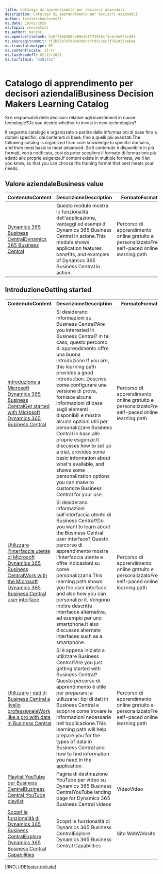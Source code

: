 ```yaml
---
title: Catalogo di apprendimento per decisori aziendali
description: Catalogo di apprendimento per decisori aziendali
author: loreleishannonmsft
ms.date: 10/01/2020
ms.topic: conceptual
ms.author: margoc
ms.openlocfilehash: b48ff8084082a09e3bf773858cf1c6c9e575cd91
ms.sourcegitcommit: ff2b55b7e790447e0c1fcd5c2ec7f7610338ebaa
ms.translationtype: HT
ms.contentlocale: it-IT
ms.lasthandoff: 02/15/2021
ms.locfileid: "5383752"
---
```

# <a name="business-decision-makers-learning-catalog"></a><span data-ttu-id="f88f1-103">Catalogo di apprendimento per decisori aziendali</span><span class="sxs-lookup"><span data-stu-id="f88f1-103">Business Decision Makers Learning Catalog</span></span>

<span data-ttu-id="f88f1-104">Si è responsabili delle decisioni relative agli investimenti in nuove tecnologie?</span><span class="sxs-lookup"><span data-stu-id="f88f1-104">Do you decide whether to invest in new technologies?</span></span>

<span data-ttu-id="f88f1-105">Il seguente catalogo è organizzato a partire dalle informazioni di base fino a domini specifici, dai contenuti di base, fino a quelli più avanzati.</span><span class="sxs-lookup"><span data-stu-id="f88f1-105">The following catalog is organized from core knowledge to specific domains, and from most basic to most advanced.</span></span> <span data-ttu-id="f88f1-106">Se il contenuto è disponibile in più formati, verrà notificato, così da poter scegliere il formato di formazione più adatto alle proprie esigenze.</span><span class="sxs-lookup"><span data-stu-id="f88f1-106">If content exists in multiple formats, we'll let you know, so that you can choose the training format that best meets your needs.</span></span>  

## <a name="business-value"></a><span data-ttu-id="f88f1-107">Valore aziendale<a name="busvalue"></a></span><span class="sxs-lookup"><span data-stu-id="f88f1-107">Business value<a name="busvalue"></a></span></span>

| <span data-ttu-id="f88f1-108">Contenuto</span><span class="sxs-lookup"><span data-stu-id="f88f1-108">Content</span></span>                                                                 | <span data-ttu-id="f88f1-109">Descrizione</span><span class="sxs-lookup"><span data-stu-id="f88f1-109">Description</span></span>                                                                                                | <span data-ttu-id="f88f1-110">Formato</span><span class="sxs-lookup"><span data-stu-id="f88f1-110">Format</span></span>                                | <span data-ttu-id="f88f1-111">Lunghezza</span><span class="sxs-lookup"><span data-stu-id="f88f1-111">Length</span></span>     |
|----------------------------------------------------------------------------------------------------------------|------------------------------------------------------------------------------------------------------------|---------------------------------------|------------|
| [<span data-ttu-id="f88f1-112">Dynamics 365 Business Central</span><span class="sxs-lookup"><span data-stu-id="f88f1-112">Dynamics 365 Business Central</span></span>](https://docs.microsoft.com/learn/modules/dynamics-365-business-central/) | <span data-ttu-id="f88f1-113">Questo modulo mostra le funzionalità dell'applicazione, vantaggi ed esempi di Dynamics 365 Business Central in azione.</span><span class="sxs-lookup"><span data-stu-id="f88f1-113">This module shows application features, benefits, and examples of Dynamics 365 Business Central in action.</span></span> | <span data-ttu-id="f88f1-114">Percorso di apprendimento online gratuito e personalizzato</span><span class="sxs-lookup"><span data-stu-id="f88f1-114">Free, self-paced online learning path</span></span> | <span data-ttu-id="f88f1-115">24 minuti</span><span class="sxs-lookup"><span data-stu-id="f88f1-115">24 minutes</span></span> |

## <a name="getting-started"></a><span data-ttu-id="f88f1-116">Introduzione<a name="get-started"></a></span><span class="sxs-lookup"><span data-stu-id="f88f1-116">Getting started<a name="get-started"></a></span></span>

| <span data-ttu-id="f88f1-117">Contenuto</span><span class="sxs-lookup"><span data-stu-id="f88f1-117">Content</span></span>                                                                                                                             | <span data-ttu-id="f88f1-118">Descrizione</span><span class="sxs-lookup"><span data-stu-id="f88f1-118">Description</span></span>                                                                                                                                                                                                                                                                                      | <span data-ttu-id="f88f1-119">Formato</span><span class="sxs-lookup"><span data-stu-id="f88f1-119">Format</span></span>                                | <span data-ttu-id="f88f1-120">Lunghezza</span><span class="sxs-lookup"><span data-stu-id="f88f1-120">Length</span></span>             |
|------------------------------------------------------------------------------------------------------------------------------------------------------------------------------|--------------------------------------------------------------------------------------------------------------------------------------------------------------------------------------------------------------------------------------------------------------------------------------------------|---------------------------------------|--------------------|
| [<span data-ttu-id="f88f1-121">Introduzione a Microsoft Dynamics 365 Business Central</span><span class="sxs-lookup"><span data-stu-id="f88f1-121">Get started with Microsoft Dynamics 365 Business Central</span></span>](https://docs.microsoft.com/learn/paths/get-started-dynamics-365-business-central/)                          | <span data-ttu-id="f88f1-122">Si desiderano informazioni su Business Central?</span><span class="sxs-lookup"><span data-stu-id="f88f1-122">Are you interested in Business Central?</span></span> <span data-ttu-id="f88f1-123">In tal caso, questo percorso di apprendimento offre una buona introduzione.</span><span class="sxs-lookup"><span data-stu-id="f88f1-123">If you are, this learning path provides a good introduction.</span></span> <span data-ttu-id="f88f1-124">Descrive come configurare una versione di prova, fornisce alcune informazioni di base sugli elementi disponibili e mostra alcune opzioni utili per personalizzare Business Central in base alle proprie esigenze.</span><span class="sxs-lookup"><span data-stu-id="f88f1-124">It discusses how to set up a trial, provides some basic information about what's available, and shows some personalization options you can make to customize Business Central for your use.</span></span> | <span data-ttu-id="f88f1-125">Percorso di apprendimento online gratuito e personalizzato</span><span class="sxs-lookup"><span data-stu-id="f88f1-125">Free, self-paced online learning path</span></span> | <span data-ttu-id="f88f1-126">3 ore e 4 minuti</span><span class="sxs-lookup"><span data-stu-id="f88f1-126">3 hours 4 minutes</span></span>  |
| [<span data-ttu-id="f88f1-127">Utilizzare l'interfaccia utente di Microsoft Dynamics 365 Business Central</span><span class="sxs-lookup"><span data-stu-id="f88f1-127">Work with the Microsoft Dynamics 365 Business Central user interface</span></span>](https://docs.microsoft.com/learn/paths/work-with-user-interface-dynamics-365-business-central/) | <span data-ttu-id="f88f1-128">Si desiderano informazioni sull'interfaccia utente di Business Central?</span><span class="sxs-lookup"><span data-stu-id="f88f1-128">Do you want to learn about the Business Central user interface?</span></span> <span data-ttu-id="f88f1-129">Questo percorso di apprendimento mostra l'interfaccia utente e offre indicazioni su come personalizzarla.</span><span class="sxs-lookup"><span data-stu-id="f88f1-129">This learning path shows you the user interface, and also how you can personalize it.</span></span> <span data-ttu-id="f88f1-130">Vengono inoltre descritte interfacce alternative, ad esempio per uno smartphone.</span><span class="sxs-lookup"><span data-stu-id="f88f1-130">It also discusses alternate interfaces such as a smartphone.</span></span>                                                                               | <span data-ttu-id="f88f1-131">Percorso di apprendimento online gratuito e personalizzato</span><span class="sxs-lookup"><span data-stu-id="f88f1-131">Free, self-paced online learning path</span></span> | <span data-ttu-id="f88f1-132">2 ore e 27 minuti</span><span class="sxs-lookup"><span data-stu-id="f88f1-132">2 hours 27 minutes</span></span> |
| [<span data-ttu-id="f88f1-133">Utilizzare i dati di Business Central a livello professionale</span><span class="sxs-lookup"><span data-stu-id="f88f1-133">Work like a pro with data in Business Central</span></span>](https://docs.microsoft.com/learn/paths/work-pro-data-dynamics-365-business-central)                                    | <span data-ttu-id="f88f1-134">Si è appena iniziato a utilizzare Business Central?</span><span class="sxs-lookup"><span data-stu-id="f88f1-134">Are you just getting started with Business Central?</span></span> <span data-ttu-id="f88f1-135">Questo percorso di apprendimento è utile per prepararsi a utilizzare i tipi di dati in Business Central e scoprire come trovare le informazioni necessarie nell'applicazione.</span><span class="sxs-lookup"><span data-stu-id="f88f1-135">This learning path will help prepare you for the types of data in Business Central and how to find information you need in the application.</span></span>                                                                                                  | <span data-ttu-id="f88f1-136">Percorso di apprendimento online gratuito e personalizzato</span><span class="sxs-lookup"><span data-stu-id="f88f1-136">Free, self-paced online learning path</span></span> | <span data-ttu-id="f88f1-137">2 ore e 27 minuti</span><span class="sxs-lookup"><span data-stu-id="f88f1-137">2 hours 27 minutes</span></span> |
| [<span data-ttu-id="f88f1-138">Playlist YouTube per Business Central</span><span class="sxs-lookup"><span data-stu-id="f88f1-138">Business Central YouTube playlist</span></span>](https://www.youtube.com/playlist?list=PLcakwueIHoT-wVFPKUtmxlqcG1kJ0oqq4)                                                                | <span data-ttu-id="f88f1-139">Pagina di destinazione YouTube per video su Dynamics 365 Business Central</span><span class="sxs-lookup"><span data-stu-id="f88f1-139">YouTube landing page for Dynamics 365 Business Central videos</span></span>                                                                                                                                                                                                                                    | <span data-ttu-id="f88f1-140">Video</span><span class="sxs-lookup"><span data-stu-id="f88f1-140">Video</span></span>                                 |                    |
| [<span data-ttu-id="f88f1-141">Scopri le funzionalità di Dynamics 365 Business Central</span><span class="sxs-lookup"><span data-stu-id="f88f1-141">Explore Dynamics 365 Business Central Capabilities</span></span>](https://dynamics.microsoft.com/business-central/capabilities/)                                                    | <span data-ttu-id="f88f1-142">Scopri le funzionalità di Dynamics 365 Business Central</span><span class="sxs-lookup"><span data-stu-id="f88f1-142">Explore Dynamics 365 Business Central Capabilities</span></span>                                                                                                                                                                                                                                               | <span data-ttu-id="f88f1-143">Sito Web</span><span class="sxs-lookup"><span data-stu-id="f88f1-143">Website</span></span>                               |                    |


[!INCLUDE[footer-include](../includes/footer-banner.md)]